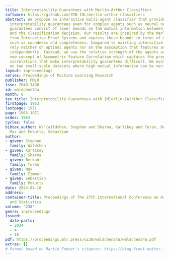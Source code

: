 ```yaml
---
title: Interpretability Guarantees with Merlin-Arthur Classifiers
software: https://github.com/ZIB-IOL/merlin-arthur-classifiers
abstract: We propose an interactive multi-agent classifier that provides provable
  interpretability guarantees even for complex agents such as neural networks. These
  guarantees consist of lower bounds on the mutual information between selected features
  and the classification decision. Our results are inspired by the Merlin-Arthur protocol
  from Interactive Proof Systems and express these bounds in terms of measurable metrics
  such as soundness and completeness. Compared to existing interactive setups, we
  rely neither on optimal agents nor on the assumption that features are distributed
  independently. Instead, we use the relative strength of the agents as well as the
  new concept of Asymmetric Feature Correlation which captures the precise kind of
  correlations that make interpretability guarantees difficult. We evaluate our results
  on two small-scale datasets where high mutual information can be verified explicitly.
layout: inproceedings
series: Proceedings of Machine Learning Research
publisher: PMLR
issn: 2640-3498
id: waldchen24a
month: 0
tex_title: Interpretability Guarantees with {M}erlin-{A}rthur Classifiers
firstpage: 1963
lastpage: 1971
page: 1963-1971
order: 1963
cycles: false
bibtex_author: W\"{a}ldchen, Stephan and Sharma, Kartikey and Turan, Berkant and Zimmer,
  Max and Pokutta, Sebastian
author:
- given: Stephan
  family: Wäldchen
- given: Kartikey
  family: Sharma
- given: Berkant
  family: Turan
- given: Max
  family: Zimmer
- given: Sebastian
  family: Pokutta
date: 2024-04-18
address:
container-title: Proceedings of The 27th International Conference on Artificial Intelligence
  and Statistics
volume: '238'
genre: inproceedings
issued:
  date-parts:
  - 2024
  - 4
  - 18
pdf: https://proceedings.mlr.press/v238/waldchen24a/waldchen24a.pdf
extras: []
# Format based on Martin Fenner's citeproc: https://blog.front-matter.io/posts/citeproc-yaml-for-bibliographies/
---
```


